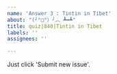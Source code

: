 ```yaml
---
name: 'Answer 3 : Tintin in Tibet'
about: "(╯°□°）╯︵ ┻━┻"
title: quiz|840|Tintin in Tibet
labels: ''
assignees: ''

---
```


Just click 'Submit new issue'.
